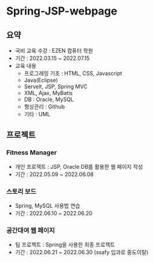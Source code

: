 # Spring-JSP-webpage

## 요약 
- 국비 교육 수강 : EZEN 컴퓨터 학원
- 기간 : 2022.03.15 ~ 2022.07.15
- 교육 내용
    - 프로그래밍 기초 : HTML, CSS, Javascript
    - Java(Eclipse)
    - Servelt, JSP, Spring MVC
    - XML, Ajax, MyBatis
    - DB : Oracle, MySQL
    - 형상관리 : Github
    - 기타 : UML
## 프로젝트
### Fitness Manager
    
- 개인 프로젝트 : JSP, Oracle DB를 활용한 웹 페이지 작성
- 기간 : 2022.05.09 ~ 2022.06.08
    
### 스토리 보드
    
- Spring, MySQL 사용법 연습
- 기간 : 2022.06.10 ~ 2022.06.20
    
### 공간대여 웹 페이지
    
- 팀 프로젝트 : Spring을 사용한 최종 프로젝트
- 기간 : 2022.06.21 ~ 2022.06.30 (ssafy 입과로 중도이탈)
